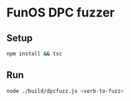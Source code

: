# FunOS DPC fuzzer

## Setup

```sh
npm install && tsc
```

## Run

```sh
node ./build/dpcfuzz.js <verb-to-fuzz>
```